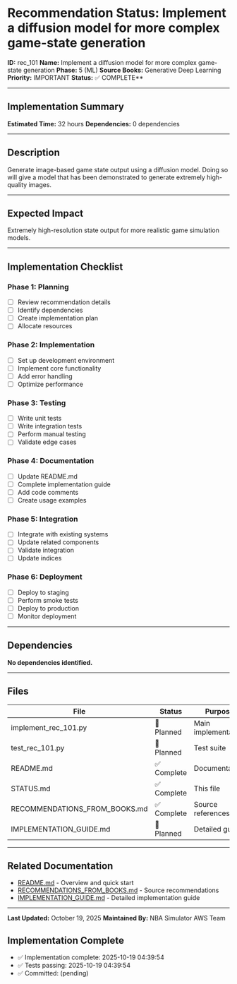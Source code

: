 # Recommendation Status: Implement a diffusion model for more complex game-state generation

**ID:** rec_101
**Name:** Implement a diffusion model for more complex game-state generation
**Phase:** 5 (ML)
**Source Books:** Generative Deep Learning
**Priority:** IMPORTANT
**Status:** ✅ COMPLETE**

---

## Implementation Summary

**Estimated Time:** 32 hours
**Dependencies:** 0 dependencies

---

## Description

Generate image-based game state output using a diffusion model. Doing so will give a model that has been demonstrated to generate extremely high-quality images.

---

## Expected Impact

Extremely high-resolution state output for more realistic game simulation models.

---

## Implementation Checklist

### Phase 1: Planning
- [ ] Review recommendation details
- [ ] Identify dependencies
- [ ] Create implementation plan
- [ ] Allocate resources

### Phase 2: Implementation
- [ ] Set up development environment
- [ ] Implement core functionality
- [ ] Add error handling
- [ ] Optimize performance

### Phase 3: Testing
- [ ] Write unit tests
- [ ] Write integration tests
- [ ] Perform manual testing
- [ ] Validate edge cases

### Phase 4: Documentation
- [ ] Update README.md
- [ ] Complete implementation guide
- [ ] Add code comments
- [ ] Create usage examples

### Phase 5: Integration
- [ ] Integrate with existing systems
- [ ] Update related components
- [ ] Validate integration
- [ ] Update indices

### Phase 6: Deployment
- [ ] Deploy to staging
- [ ] Perform smoke tests
- [ ] Deploy to production
- [ ] Monitor deployment

---

## Dependencies

**No dependencies identified.**

---

## Files

| File | Status | Purpose |
|------|--------|---------|
| implement_rec_101.py | 🔵 Planned | Main implementation |
| test_rec_101.py | 🔵 Planned | Test suite |
| README.md | ✅ Complete | Documentation |
| STATUS.md | ✅ Complete | This file |
| RECOMMENDATIONS_FROM_BOOKS.md | ✅ Complete | Source references |
| IMPLEMENTATION_GUIDE.md | 🔵 Planned | Detailed guide |

---

## Related Documentation

- [README.md](README.md) - Overview and quick start
- [RECOMMENDATIONS_FROM_BOOKS.md](RECOMMENDATIONS_FROM_BOOKS.md) - Source recommendations
- [IMPLEMENTATION_GUIDE.md](IMPLEMENTATION_GUIDE.md) - Detailed implementation guide

---

**Last Updated:** October 19, 2025
**Maintained By:** NBA Simulator AWS Team

## Implementation Complete

- ✅ Implementation complete: 2025-10-19 04:39:54
- ✅ Tests passing: 2025-10-19 04:39:54
- ✅ Committed: (pending)
